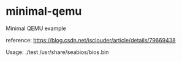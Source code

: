 # minimal-qemu

Minimal QEMU example

reference: https://blog.csdn.net/isclouder/article/details/79669438

Usage: ./test /usr/share/seabios/bios.bin
